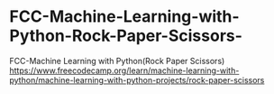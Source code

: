 # FCC-Machine-Learning-with-Python-Rock-Paper-Scissors-
FCC-Machine Learning with Python(Rock Paper Scissors)
https://www.freecodecamp.org/learn/machine-learning-with-python/machine-learning-with-python-projects/rock-paper-scissors
